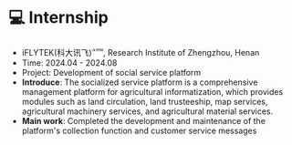 # 💻 Internship
- iFLYTEK(科大讯飞)<img src="./images/iflytec.jpg" width="20pt">, Research Institute of Zhengzhou, Henan
- Time: 2024.04 - 2024.08
- Project: Development of social service platform
- **Introduce**: The socialized service platform is a comprehensive management platform for agricultural informatization, which provides modules such as land circulation, land trusteeship, map services, agricultural machinery services, and agricultural material services. 
- **Main work**: Completed the development and maintenance of the platform's collection function and customer service messages